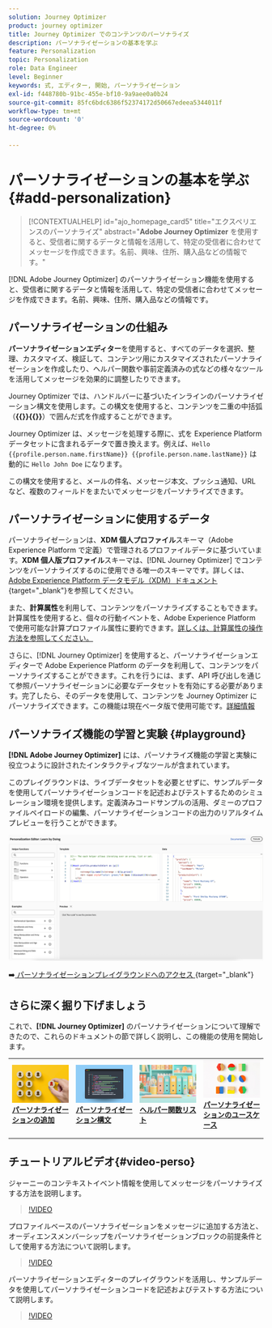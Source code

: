 ```yaml
---
solution: Journey Optimizer
product: journey optimizer
title: Journey Optimizer でのコンテンツのパーソナライズ
description: パーソナライゼーションの基本を学ぶ
feature: Personalization
topic: Personalization
role: Data Engineer
level: Beginner
keywords: 式, エディター, 開始, パーソナライゼーション
exl-id: f448780b-91bc-455e-bf10-9a9aee0a0b24
source-git-commit: 85fc6bdc6386f52374172d50667edeea5344011f
workflow-type: tm+mt
source-wordcount: '0'
ht-degree: 0%

---
```


# パーソナライゼーションの基本を学ぶ{#add-personalization}

>[!CONTEXTUALHELP]
>id="ajo_homepage_card5"
>title="エクスペリエンスのパーソナライズ"
>abstract="**Adobe Journey Optimizer** を使用すると、受信者に関するデータと情報を活用して、特定の受信者に合わせてメッセージを作成できます。名前、興味、住所、購入品などの情報です。"

[!DNL Adobe Journey Optimizer] のパーソナライゼーション機能を使用すると、受信者に関するデータと情報を活用して、特定の受信者に合わせてメッセージを作成できます。名前、興味、住所、購入品などの情報です。

## パーソナライゼーションの仕組み

**パーソナライゼーションエディター**&#x200B;を使用すると、すべてのデータを選択、整理、カスタマイズ、検証して、コンテンツ用にカスタマイズされたパーソナライゼーションを作成したり、ヘルパー関数や事前定義済みの式などの様々なツールを活用してメッセージを効果的に調整したりできます。

Journey Optimizer では、ハンドルバーに基づいたインラインのパーソナライゼーション構文を使用します。この構文を使用すると、コンテンツを二重の中括弧（**{{}}{{}}**）で囲んだ式を作成することができます。

Journey Optimizer は、メッセージを処理する際に、式を Experience Platform データセットに含まれるデータで置き換えます。例えば、`Hello {{profile.person.name.firstName}} {{profile.person.name.lastName}}` は動的に `Hello John Doe` になります。

この構文を使用すると、メールの件名、メッセージ本文、プッシュ通知、URL など、複数のフィールドをまたいでメッセージをパーソナライズできます。

## パーソナライゼーションに使用するデータ

パーソナライゼーションは、**XDM 個人プロファイル**&#x200B;スキーマ（Adobe Experience Platform で定義）で管理されるプロファイルデータに基づいています。**XDM 個人版プロファイル**&#x200B;スキーマは、[!DNL Journey Optimizer] でコンテンツをパーソナライズするのに使用できる唯一のスキーマです。詳しくは、[Adobe Experience Platform データモデル（XDM）ドキュメント](https://experienceleague.adobe.com/docs/experience-platform/xdm/home.html?lang=ja){target="_blank"}を参照してください。

また、**計算属性**&#x200B;を利用して、コンテンツをパーソナライズすることもできます。計算属性を使用すると、個々の行動イベントを、Adobe Experience Platform で使用可能な計算プロファイル属性に要約できます。[詳しくは、計算属性の操作方法を参照してください。](../audience/computed-attributes.md)

さらに、[!DNL Journey Optimizer] を使用すると、パーソナライゼーションエディターで Adobe Experience Platform のデータを利用して、コンテンツをパーソナライズすることができます。これを行うには、まず、API 呼び出しを通じて参照パーソナライゼーションに必要なデータセットを有効にする必要があります。完了したら、そのデータを使用して、コンテンツを Journey Optimizer にパーソナライズできます。この機能は現在ベータ版で使用可能です。[詳細情報](../personalization/lookup-aep-data.md)

## パーソナライズ機能の学習と実験 {#playground}

**[!DNL Adobe Journey Optimizer]** には、パーソナライズ機能の学習と実験に役立つように設計されたインタラクティブなツールが含まれています。

このプレイグラウンドは、ライブデータセットを必要とせずに、サンプルデータを使用してパーソナライゼーションコードを記述およびテストするためのシミュレーション環境を提供します。定義済みコードサンプルの活用、ダミーのプロファイルペイロードの編集、パーソナライゼーションコードの出力のリアルタイムプレビューを行うことができます。

![パーソナライゼーションプレイグラウンド](assets/playground.png)

➡️[ パーソナライゼーションプレイグラウンドへのアクセス ](https://experienceleague.adobe.com/ja/apps/journey-optimizer/ajo-personalization){target="_blank"}

## さらに深く掘り下げましょう

これで、**[!DNL Journey Optimizer]** のパーソナライゼーションについて理解できたので、これらのドキュメントの節で詳しく説明し、この機能の使用を開始します。

<table style="table-layout:fixed"><tr style="border: 0;">
<td>
<a href="personalization-build-expressions.md">
<img alt="パーソナライゼーションの追加" src="assets/do-not-localize/add.png">
</a>
<div>
<a href="personalization-build-expressions.md"><strong>パーソナライゼーションの追加</strong></a>
</div>
<p>
</td>
<td>
<a href="../personalization/personalization-syntax.md">
<img alt="リード" src="assets/do-not-localize/syntax.png">
</a>
<div><a href="../personalization/personalization-syntax.md"><strong>パーソナライゼーション構文</strong>
</div>
<p>
</td>
<td>
<a href="../personalization/functions/functions.md">
<img alt="低頻度" src="assets/do-not-localize/functions.png">
</a>
<div>
<a href="../personalization/functions/functions.md"><strong>ヘルパー関数リスト</strong></a>
</div>
<p></td>
<td>
<a href="../personalization/personalization-use-case.md">
<img alt="低頻度" src="assets/do-not-localize/uc.png">
</a>
<div>
<a href="../personalization/personalization-use-case.md"><strong>パーソナライゼーションのユースケース</strong></a>
</div>
<p></td>
</tr></table>

## チュートリアルビデオ{#video-perso}

ジャーニーのコンテキストイベント情報を使用してメッセージをパーソナライズする方法を説明します。

>[!VIDEO](https://video.tv.adobe.com/v/334165?quality=12)

プロファイルベースのパーソナライゼーションをメッセージに追加する方法と、オーディエンスメンバーシップをパーソナライゼーションブロックの前提条件として使用する方法について説明します。

>[!VIDEO](https://video.tv.adobe.com/v/334078?quality=12)

パーソナライゼーションエディターのプレイグラウンドを活用し、サンプルデータを使用してパーソナライゼーションコードを記述およびテストする方法について説明します。

>[!VIDEO](https://video.tv.adobe.com/v/3457868?quality=12)
